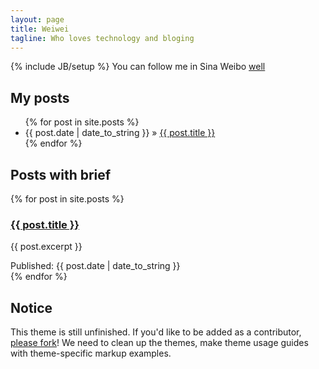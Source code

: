 ```yaml
---
layout: page
title: Weiwei
tagline: Who loves technology and bloging
---
```

{% include JB/setup %}
You can follow me in Sina Weibo [well](http://weibo.com/swwol/home)
    
## My posts

<ul class="posts">
  {% for post in site.posts %}
    <li><span>{{ post.date | date_to_string }}</span> &raquo; <a href="{{ BASE_PATH }}{{ post.url }}">{{ post.title }}</a></li>
  {% endfor %}
</ul>

## Posts with brief

{% for post in site.posts %}
	<div class="article">
        <h3 class="title"><a href="{{ site.url }}{{ post.url }}" title="{{ post.title }}">{{ post.title }}</a></h3>
        <article class="rexp">
            <p>{{ post.excerpt }}</p>
        </article>
        <a href="{{ site.url }}{{ post.url }}" class="more"><i class="icon-link"></i></a>
        <div class="info">
            <span class="info-title"><i class="icon-calendar"></i> Published: </span>
            <span class="info-date">{{ post.date | date_to_string }}</span>
        </div>
    </div>
{% endfor %}


## Notice

This theme is still unfinished. If you'd like to be added as a contributor, [please fork](http://github.com/plusjade/jekyll-bootstrap)!
We need to clean up the themes, make theme usage guides with theme-specific markup examples.


